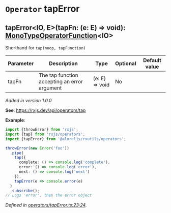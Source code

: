 # `Operator` tapError

## tapError\<IO, E>(tapFn: (e: E) => void): [MonoTypeOperatorFunction](https://rxjs.dev/api/index/interface/MonoTypeOperatorFunction)\<IO>

Shorthand for <code>tap(noop, tapFunction)</code>

| **Parameter** | **Description** | **Type** | **Optional** | **Default value** |
|---------------|-----------------|----------|--------------|-------------------|
| tapFn | The tap function accepting an error argument | <span>(e: E) => void</span> | No |  |

*Added in version 1.0.0*

**See**: https://rxjs.dev/api/operators/tap

**Example**:
```typescript
import {throwError} from 'rxjs';
import {tap} from 'rxjs/operators';
import {tapError} from '@aloreljs/rxutils/operators';

throwError(new Error('foo'))
  .pipe(
    tap({
      complete: () => console.log('complete'),
      error: () => console.log('error'),
      next: () => console.log('next')
    }),
    tapError(e => console.error(e)
  )
  .subscribe();
// Logs 'error', then the error object
```

*Defined in [operators/tapError.ts:23:24](https://github.com/Alorel/rxutils/blob/425f1cf/projects/rxutils/operators/tapError.ts#L23).*
